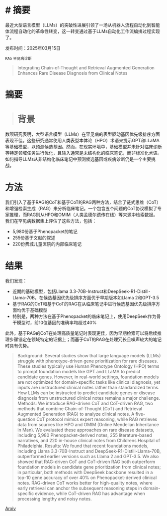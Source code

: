 # # 摘要
最近大型语言模型（LLMs）的突破性进展引领了一场从机器人流程自动化到智能体流程自动化的革命性转变，这一转变通过基于LLMs自动化工作流编排过程实现了。

发布时间：2025年03月15日

`RAG` `罕见病诊断`

> Integrating Chain-of-Thought and Retrieval Augmented Generation Enhances Rare Disease Diagnosis from Clinical Notes

# 摘要

> # 背景
数项研究表明，大型语言模型（LLMs）在罕见病的表型驱动基因优先级排序方面表现不佳。这些研究通常使用人类表型本体论（HPO）术语来提示GPT和LLaMA等基础模型，以预测候选基因。然而，在现实环境中，基础模型并未针对临床诊断等特定领域任务进行优化，且输入通常是未结构化的临床笔记，而非标准化术语。如何指导LLMs从非结构化临床笔记中预测候选基因或疾病诊断仍是一个主要挑战。

# 方法
我们引入了基于RAG的CoT和基于CoT的RAG两种方法，结合了链式思维（CoT）和增强检索生成（RAG）来分析临床笔记。一个包含五个问题的CoT协议模拟了专家推理，而RAG则从HPO和OMIM（人类孟德尔遗传在线）等来源中检索数据。我们在罕见病数据集上评估了这些方法，包括：
- 5,980份基于Phenopacket的笔记
- 255份基于文献的叙述
- 220份费城儿童医院的内部临床笔记

# 结果
我们发现：
- 近期的基础模型，包括Llama 3.3-70B-Instruct和DeepSeek-R1-Distill-Llama-70B，在候选基因优先级排序方面优于早期版本如Llama 2和GPT-3.5
- 基于RAG的CoT和基于CoT的RAG在从临床笔记中进行候选基因优先级排序方面均优于基础模型
- 特别是，两种方法在基于Phenopacket的临床笔记上，使用DeepSeek作为骨干模型时，前10位基因的准确率均超过40%

此外，基于RAG的CoT在处理高质量笔记时表现更佳，因为早期检索可以将后续推理步骤锚定在领域特定的证据上；而基于CoT的RAG在处理冗长且噪声较大的笔记时具有优势。


> Background: Several studies show that large language models (LLMs) struggle with phenotype-driven gene prioritization for rare diseases. These studies typically use Human Phenotype Ontology (HPO) terms to prompt foundation models like GPT and LLaMA to predict candidate genes. However, in real-world settings, foundation models are not optimized for domain-specific tasks like clinical diagnosis, yet inputs are unstructured clinical notes rather than standardized terms. How LLMs can be instructed to predict candidate genes or disease diagnosis from unstructured clinical notes remains a major challenge. Methods: We introduce RAG-driven CoT and CoT-driven RAG, two methods that combine Chain-of-Thought (CoT) and Retrieval Augmented Generation (RAG) to analyze clinical notes. A five-question CoT protocol mimics expert reasoning, while RAG retrieves data from sources like HPO and OMIM (Online Mendelian Inheritance in Man). We evaluated these approaches on rare disease datasets, including 5,980 Phenopacket-derived notes, 255 literature-based narratives, and 220 in-house clinical notes from Childrens Hospital of Philadelphia. Results: We found that recent foundations models, including Llama 3.3-70B-Instruct and DeepSeek-R1-Distill-Llama-70B, outperformed earlier versions such as Llama 2 and GPT-3.5. We also showed that RAG-driven CoT and CoT-driven RAG both outperform foundation models in candidate gene prioritization from clinical notes; in particular, both methods with DeepSeek backbone resulted in a top-10 gene accuracy of over 40% on Phenopacket-derived clinical notes. RAG-driven CoT works better for high-quality notes, where early retrieval can anchor the subsequent reasoning steps in domain-specific evidence, while CoT-driven RAG has advantage when processing lengthy and noisy notes.

[Arxiv](https://arxiv.org/abs/2503.12286)